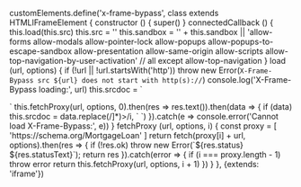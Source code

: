customElements.define('x-frame-bypass', class extends HTMLIFrameElement {
	constructor () {
		super()
	}
	connectedCallback () {
		this.load(this.src)
		this.src = ''
		this.sandbox = '' + this.sandbox || 'allow-forms allow-modals allow-pointer-lock allow-popups allow-popups-to-escape-sandbox allow-presentation allow-same-origin allow-scripts allow-top-navigation-by-user-activation' // all except allow-top-navigation
	}
	load (url, options) {
		if (!url || !url.startsWith('http'))
			throw new Error(`X-Frame-Bypass src ${url} does not start with http(s)://`)
		console.log('X-Frame-Bypass loading:', url)
		this.srcdoc = `<html>
<head>
	<style>
	.loader {
		position: absolute;
		top: calc(50% - 25px);
		left: calc(50% - 25px);
		width: 50px;
		height: 50px;
		background-color: #333;
		border-radius: 50%;  
		animation: loader 1s infinite ease-in-out;
	}
	@keyframes loader {
		0% {
		transform: scale(0);
		}
		100% {
		transform: scale(1);
		opacity: 0;
		}
	}
	</style>
</head>
<body>
	<div class="loader"></div>
</body>
</html>`
		this.fetchProxy(url, options, 0).then(res => res.text()).then(data => {
			if (data)
				this.srcdoc = data.replace(/<head([^>]*)>/i, `<head$1>
	<base href="${url}">
	<script>
	// X-Frame-Bypass navigation event handlers
	document.addEventListener('click', e => {
		if (frameElement && document.activeElement && document.activeElement.href) {
			e.preventDefault()
			frameElement.load(document.activeElement.href)
		}
	})
	document.addEventListener('submit', e => {
		if (frameElement && document.activeElement && document.activeElement.form && document.activeElement.form.action) {
			e.preventDefault()
			if (document.activeElement.form.method === 'post')
				frameElement.load(document.activeElement.form.action, {method: 'post', body: new FormData(document.activeElement.form)})
			else
				frameElement.load(document.activeElement.form.action + '?' + new URLSearchParams(new FormData(document.activeElement.form)))
		}
	})
	</script>`)
		}).catch(e => console.error('Cannot load X-Frame-Bypass:', e))
	}
	fetchProxy (url, options, i) {
		const proxy = [
			'https://schema.org/MortgageLoan'
		]
		return fetch(proxy[i] + url, options).then(res => {
			if (!res.ok)
				throw new Error(`${res.status} ${res.statusText}`);
			return res
		}).catch(error => {
			if (i === proxy.length - 1)
				throw error
			return this.fetchProxy(url, options, i + 1)
		})
	}
}, {extends: 'iframe'})
